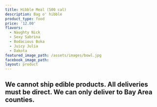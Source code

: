 ```yaml
---
title: Hibble Meal (500 cal)
description: Bag o' hibble
product_type: food
price: '12.00'
flavors:
  - Naughty Nick
  - Sexy Sabrina
  - Bodacious Boka
  - Juicy Julia
  - Dakota
featured_image_path: /assets/images/bowl.jpg
facebook_image_path:
layout: product
---
```


## We cannot ship edible products. All deliveries must be direct. We can only deliver to Bay Area counties.
